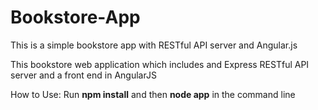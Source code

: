 # Bookstore-App
This is a simple bookstore app  with RESTful API server and Angular.js

This bookstore web application which includes and Express RESTful API server and a front end in AngularJS

How to Use:
Run **npm install** and then **node app** in the command line

